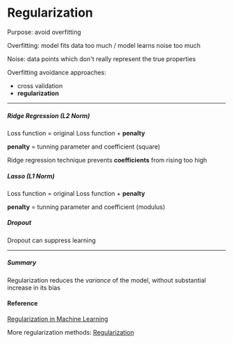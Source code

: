 # Regularization

Purpose: avoid overfitting

Overfitting: model fits data too much / model learns noise too much

Noise: data points which don't really represent the true properties

Overfitting avoidance approaches:
- cross validation
- **regularization**

---

##### Ridge Regression (L2 Norm)


Loss function = original Loss function + **penalty**

**penalty** = tunning parameter and coefficient (square)

Ridge regression technique prevents **coefficients** from rising too high


##### Lasso (L1 Norm)
Loss function = original Loss function + **penalty**

**penalty** = tunning parameter and coefficient (modulus)


##### Dropout
Dropout can suppress learning

---

##### Summary
Regularization reduces the *variance* of the model, without substantial increase in its bias


#### Reference
[Regularization in Machine Learning](https://towardsdatascience.com/regularization-in-machine-learning-76441ddcf99a)

More regularization methods:
[Regularization](https://paperswithcode.com/methods/category/regularization)